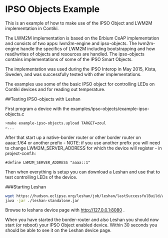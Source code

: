 IPSO Objects Example
============================================

This is an example of how to make use of the IPSO Object and LWM2M
implementation in Contiki.

The LWM2M implementation is based on the Erbium CoAP implementation
and consists of two apps: lwm2m-engine and ipso-objects. The
lwm2m-engine handle the specifics of LWM2M including bootstrapping and
how read/writes of objects and resources are handled. The ipso-objects
contains implementations of some of the IPSO Smart Objects.

The implementation was used during the IPSO Interop in May 2015,
Kista, Sweden, and was successfully tested with other
implementations.

The examples use some of the basic IPSO object for controlling LEDs on
Contiki devices and for reading out temperature.

##Testing IPSO-objects with Leshan

First program a device with the examples/ipso-objects/example-ipso-objects.c

```bash
>make example-ipso-objects.upload TARGET=zoul
>...
```

After that start up a native-border router or other border router on aaaa::1/64
or another prefix - NOTE: if you use another prefix you will need to change LWM2M_SERVER_ADDRESS for which the device will register - in project-conf.h:
```
#define LWM2M_SERVER_ADDRESS "aaaa::1"
```

Then when everything is setup you can download a Leshan and use that to
test controlling LEDs of the device.

###Starting Leshan
```bash
wget https://hudson.eclipse.org/leshan/job/leshan/lastSuccessfulBuild/artifact/leshan-standalone.jar
java -jar ./leshan-standalone.jar
```
Browse to leshans device page with http://127.0.0.1:8080 .

When you have started the border-router and also Leshan you should now
start (or reboot) your IPSO Object enabled device. Within 30 seconds
you should be able to see it on the Leshan device page.

